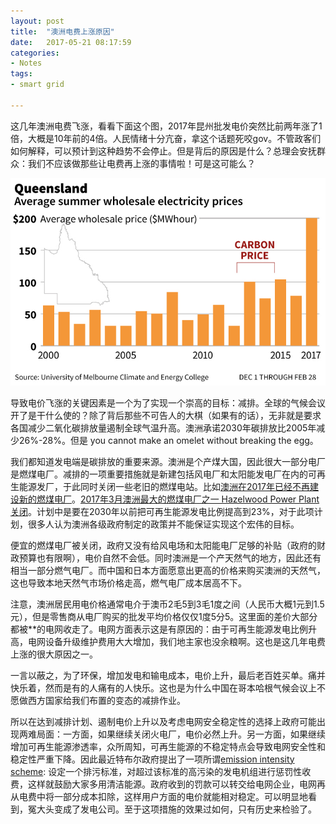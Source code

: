 ```yaml
---
layout: post
title:  "澳洲电费上涨原因"
date:   2017-05-21 08:17:59
categories: 
- Notes 
tags:
- smart grid

---
```


这几年澳洲电费飞涨，看看下面这个图，2017年昆州批发电价突然比前两年涨了1倍，大概是10年前的4倍。人民情绪十分亢奋，拿这个话题死咬gov。不管政客们如何解释，可以预计到这种趋势不会停止。但是背后的原因是什么？总理会安抚群众：我们不应该做那些让电费再上涨的事情啦！可是这可能么？

![](/assets/images/QLD-electricity-price-increase-2017.jpg)

导致电价飞涨的关键因素是一个为了实现一个崇高的目标：减排。全球的气候会议开了是干什么使的？除了背后那些不可告人的大棋（如果有的话），无非就是要求各国减少二氧化碳排放量遏制全球气温升高。澳洲承诺2030年碳排放比2005年减少26%-28%。但是 you cannot make an omelet without breaking the egg。

我们都知道发电端是碳排放的重要来源。澳洲是个产煤大国，因此很大一部分电厂是燃煤电厂。减排的一项重要措施就是新建包括风电厂和太阳能发电厂在内的可再生能源发厂，于此同时关闭一些老旧的燃煤电站。比如[澳洲在2017年已经不再建设新的燃煤电厂][1]。[2017年3月澳洲最大的燃煤电厂之一 Hazelwood Power Plant关闭][2]。计划中是要在2030年以前把可再生能源发电比例提高到23%，对于此项计划，很多人认为澳洲各级政府制定的政策并不能保证实现这个宏伟的目标。

便宜的燃煤电厂被关闭，政府又没有给风电场和太阳能电厂足够的补贴（政府的财政预算也有限啊），电价自然不会低。同时澳洲是一个产天然气的地方，因此还有相当一部分燃气电厂。而中国和日本方面愿意出更高的价格来购买澳洲的天然气，这也导致本地天然气市场价格走高，燃气电厂成本居高不下。

注意，澳洲居民用电价格通常电介于澳币2毛5到3毛1度之间（人民币大概1元到1.5元），但是零售商从电厂购买的批发平均价格仅仅1度5分5。这里面的差价大部分都被**的电网收走了。电网方面表示这是有原因的：由于可再生能源发电比例升高，电网设备升级维护费用大大增加，我们地主家也没余粮啊。这也是这几年电费上涨的很大原因之一。

一言以蔽之，为了环保，增加发电和输电成本，电价上升，最后老百姓买单。痛并快乐着，然而是有的人痛有的人快乐。这也是为什么中国在哥本哈根气候会议上不愿做西方国家给我们布置的变态的减排作业。

所以在达到减排计划、遏制电价上升以及考虑电网安全稳定性的选择上政府可能出现两难局面：一方面，如果继续关闭火电厂，电价必然上升。另一方面，如果继续增加可再生能源渗透率，众所周知，可再生能源的不稳定特点会导致电网安全性和稳定性严重下降。因此最近特布尔政府提出了一项所谓[emission intensity scheme][3]: 设定一个排污标准，对超过该标准的高污染的发电机组进行惩罚性收费，这样就鼓励大家多用清洁能源。政府收到的罚款可以转交给电网企业，电网再从电费中将一部分成本扣除，这样用户方面的电价就能相对稳定。可以明显地看到，冤大头变成了发电公司。至于这项措施的效果过如何，只有历史来检验了。

[1]: http://www.abc.net.au/news/2017-02-16/coal-power-generator-says-new-plants-not-viable/8277210
[2]: http://www.news.com.au/finance/business/mining/hazelwood-power-station-to-close-in-march-2017/news-story/12941ae68e41c0a4d05d5824bf1b3e3a
[3]: http://www.smh.com.au/business/comment-and-analysis/a-fourth-way-in-cutting-carbon-emissions-20160902-gr78lp.html